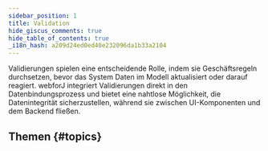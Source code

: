 ```yaml
---
sidebar_position: 1
title: Validation
hide_giscus_comments: true
hide_table_of_contents: true
_i18n_hash: a209d24ed0ed40e232096da1b33a2104
---
```

<Head>
  <style>{`
  .container {
    max-width: 65em !important;
  }
  `}</style>
</Head>

Validierungen spielen eine entscheidende Rolle, indem sie Geschäftsregeln durchsetzen, bevor das System Daten im Modell aktualisiert oder darauf reagiert. webforJ integriert Validierungen direkt in den Datenbindungsprozess und bietet eine nahtlose Möglichkeit, die Datenintegrität sicherzustellen, während sie zwischen UI-Komponenten und dem Backend fließen.

## Themen {#topics}

<DocCardList className="topics-section" />
